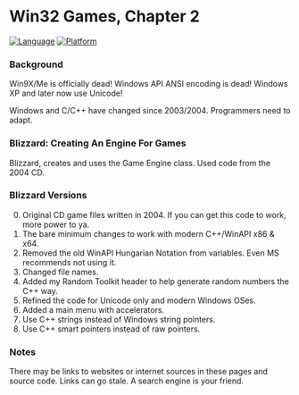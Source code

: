 # Win32 Games, Chapter 2
[![Language](https://img.shields.io/badge/Language%20-C++-blue.svg)](https://github.com/GeorgePimpleton/Win32-games/)
[![Platform](https://img.shields.io/badge/Platform%20-Win32-blue.svg)](https://github.com/GeorgePimpleton/Win32-games/)

### Background
Win9X/Me is officially dead!  Windows API ANSI encoding is dead!  Windows XP and later now use Unicode!

Windows and C/C++ have changed since 2003/2004.  Programmers need to adapt.

### Blizzard: Creating An Engine For Games
Blizzard, creates and uses the Game Engine class.  Used code from the 2004 CD.

### Blizzard Versions
0. Original CD game files written in 2004.  If you can get this code to work, more power to ya.
1. The bare minimum changes to work with modern C++/WinAPI x86 & x64.
2. Removed the old WinAPI Hungarian Notation from variables.  Even MS recommends not using it.
3. Changed file names.
4. Added my Random Toolkit header to help generate random numbers the C++ way.
5. Refined the code for Unicode only and modern Windows OSes.
6. Added a main menu with accelerators.
7. Use C++ strings instead of Windows string pointers.
8. Use C++ smart pointers instead of raw pointers.

### Notes
There may be links to websites or internet sources in these pages and source code. Links can go stale. A search engine is your friend.
